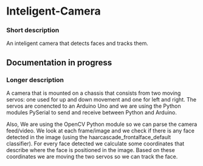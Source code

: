 # Inteligent-Camera

### Short description
An inteligent camera that detects faces and tracks them.

## Documentation in progress

### Longer description
A camera that is mounted on a chassis that consists from two moving servos: one used for up and down movement and one for left and right. The servos are conencted to an Arduino Uno and we are using the Python modules PySerial to send and receive between Python and Arduino.

Also, We are using the OpenCV Python module so we can parse the camera feed/video. We look at each frame/image and we check if there is any face detected in the image (using the haarcascade_frontalface_default classifier). For every face detected we calculate some coordinates that describe where the face is positioned in the image. Based on these coordinates we are moving the two servos so we can track the face.
